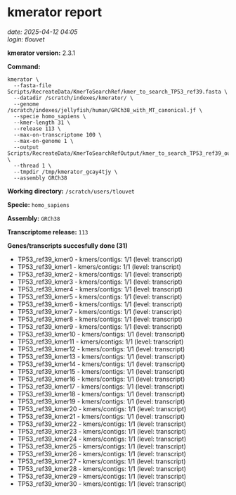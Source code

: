 # kmerator report
*date: 2025-04-12 04:05*  
*login: tlouvet*

**kmerator version:** 2.3.1

**Command:**

```
kmerator \
  --fasta-file Scripts/RecreateData/KmerToSearchRef/kmer_to_search_TP53_ref39.fasta \
  --datadir /scratch/indexes/kmerator/ \
  --genome /scratch/indexes/jellyfish/human/GRCh38_with_MT_canonical.jf \
  --specie homo_sapiens \
  --kmer-length 31 \
  --release 113 \
  --max-on-transcriptome 100 \
  --max-on-genome 1 \
  --output Scripts/RecreateData/KmerToSearchRefOutput/kmer_to_search_TP53_ref39_output \
  --thread 1 \
  --tmpdir /tmp/kmerator_gcay4tjy \
  --assembly GRCh38
```

**Working directory:** `/scratch/users/tlouvet`

**Specie:** `homo_sapiens`

**Assembly:** `GRCh38`

**Transcriptome release:** `113`

**Genes/transcripts succesfully done (31)**

- TP53_ref39_kmer0 - kmers/contigs: 1/1 (level: transcript)
- TP53_ref39_kmer1 - kmers/contigs: 1/1 (level: transcript)
- TP53_ref39_kmer2 - kmers/contigs: 1/1 (level: transcript)
- TP53_ref39_kmer3 - kmers/contigs: 1/1 (level: transcript)
- TP53_ref39_kmer4 - kmers/contigs: 1/1 (level: transcript)
- TP53_ref39_kmer5 - kmers/contigs: 1/1 (level: transcript)
- TP53_ref39_kmer6 - kmers/contigs: 1/1 (level: transcript)
- TP53_ref39_kmer7 - kmers/contigs: 1/1 (level: transcript)
- TP53_ref39_kmer8 - kmers/contigs: 1/1 (level: transcript)
- TP53_ref39_kmer9 - kmers/contigs: 1/1 (level: transcript)
- TP53_ref39_kmer10 - kmers/contigs: 1/1 (level: transcript)
- TP53_ref39_kmer11 - kmers/contigs: 1/1 (level: transcript)
- TP53_ref39_kmer12 - kmers/contigs: 1/1 (level: transcript)
- TP53_ref39_kmer13 - kmers/contigs: 1/1 (level: transcript)
- TP53_ref39_kmer14 - kmers/contigs: 1/1 (level: transcript)
- TP53_ref39_kmer15 - kmers/contigs: 1/1 (level: transcript)
- TP53_ref39_kmer16 - kmers/contigs: 1/1 (level: transcript)
- TP53_ref39_kmer17 - kmers/contigs: 1/1 (level: transcript)
- TP53_ref39_kmer18 - kmers/contigs: 1/1 (level: transcript)
- TP53_ref39_kmer19 - kmers/contigs: 1/1 (level: transcript)
- TP53_ref39_kmer20 - kmers/contigs: 1/1 (level: transcript)
- TP53_ref39_kmer21 - kmers/contigs: 1/1 (level: transcript)
- TP53_ref39_kmer22 - kmers/contigs: 1/1 (level: transcript)
- TP53_ref39_kmer23 - kmers/contigs: 1/1 (level: transcript)
- TP53_ref39_kmer24 - kmers/contigs: 1/1 (level: transcript)
- TP53_ref39_kmer25 - kmers/contigs: 1/1 (level: transcript)
- TP53_ref39_kmer26 - kmers/contigs: 1/1 (level: transcript)
- TP53_ref39_kmer27 - kmers/contigs: 1/1 (level: transcript)
- TP53_ref39_kmer28 - kmers/contigs: 1/1 (level: transcript)
- TP53_ref39_kmer29 - kmers/contigs: 1/1 (level: transcript)
- TP53_ref39_kmer30 - kmers/contigs: 1/1 (level: transcript)
